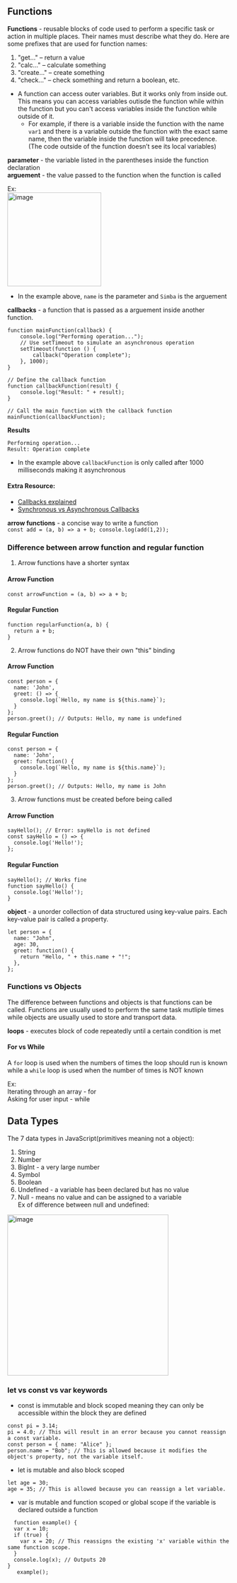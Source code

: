 ## Functions  

**Functions** - reusable blocks of code used to perform a specific task or action in multiple places. Their names must describe what they do. Here are some prefixes that are used for function names:  
1. "get…" – return a value  
2. "calc…" – calculate something  
3. "create…" – create something  
4. "check…" – check something and return a boolean, etc.
   
* A function can access outer variables. But it works only from inside out. This means you can access variables outisde the function while within the function but 
  you can't access variables inside the function while outside of it. 
    * For example, if there is a variable inside the function with the name `var1` and there is 
 a variable outside the function with the exact same name, then the variable inside the function will take precedence.
 (The code outside of the function doesn’t see its local variables)  
 


**parameter** -  the variable listed in the parentheses inside the function declaration   
**arguement** - the value passed to the function when the function is called  

Ex:  
<img width="212" alt="image" src="https://user-images.githubusercontent.com/69539559/169667026-0060d189-e203-4184-8c95-b5dbdf545cf8.png">  
* In the example above, `name` is the parameter and `Simba` is the arguement  

**callbacks** - a function that is passed as a arguement inside another function.
```
function mainFunction(callback) {
    console.log("Performing operation...");
    // Use setTimeout to simulate an asynchronous operation
    setTimeout(function () {
        callback("Operation complete");
    }, 1000);
}

// Define the callback function
function callbackFunction(result) {
    console.log("Result: " + result);
}

// Call the main function with the callback function
mainFunction(callbackFunction);
```
**Results**  
```
Performing operation...
Result: Operation complete
```
* In the example above `callbackFunction` is only called after 1000 milliseconds making it asynchronous

#### Extra Resource: 
- [Callbacks explained](https://www.geeksforgeeks.org/javascript-callbacks/)
- [Synchronous vs Asynchronous Callbacks](https://maximorlov.com/synchronous-vs-asynchronous-callbacks/#:~:text=The%20main%20difference%20between%20synchronous,like%20PHP%2C%20Ruby%20or%20Java.)

**arrow functions** - a concise way to write a function  
`
const add = (a, b) => a + b;
console.log(add(1,2));
`
### Difference between arrow function and regular function
1. Arrow functions have a shorter syntax
#### Arrow Function
```
const arrowFunction = (a, b) => a + b;
```
#### Regular Function
```
function regularFunction(a, b) {
  return a + b;
}
```    
2. Arrow functions do NOT have their own "this" binding
#### Arrow Function
```
const person = {
  name: 'John',
  greet: () => {
    console.log(`Hello, my name is ${this.name}`);
  }
};
person.greet(); // Outputs: Hello, my name is undefined
```
#### Regular Function
```
const person = {
  name: 'John',
  greet: function() {
    console.log(`Hello, my name is ${this.name}`);
  }
};
person.greet(); // Outputs: Hello, my name is John
```

3. Arrow functions must be created before being called
#### Arrow Function
```
sayHello(); // Error: sayHello is not defined
const sayHello = () => {
  console.log('Hello!');
};
```
#### Regular Function 
```
sayHello(); // Works fine
function sayHello() {
  console.log('Hello!');
}
```  
  
**object** - a unorder collection of data structured using key-value pairs. Each key-value pair is called a property.  
```
let person = {
  name: "John",
  age: 30,
  greet: function() {
    return "Hello, " + this.name + "!";
  },
};
```

### Functions vs Objects  
The difference between functions and objects is that functions can be called. Functions are usually used to perform the same task mutliple times while objects are usually used to store and transport data.

**loops** - executes block of code repeatedly until a certain condition is met  

#### For vs While
A `for` loop is used when the numbers of times the loop should run is known while a `while` loop is used when the number of times is NOT known  

Ex:   
Iterating through an array - for  
Asking for user input - while


## Data Types  
The 7 data types in JavaScript(primitives meaning not a object):  
1. String  
2. Number  
3. BigInt - a very large number  
4. Symbol  
5. Boolean  
6. Undefined - a variable has been declared but has no value  
7. Null - means no value and can be assigned to a variable  
Ex of difference between null and undefined:  
<img width="364" alt="image" src="https://user-images.githubusercontent.com/69539559/172753117-bfe5e407-1ec0-41c8-a6df-8d8baee29f23.png">

### let vs const vs var keywords
- const is immutable and block scoped meaning they can only be accessible within the block they are defined  
```
const pi = 3.14;
pi = 4.0; // This will result in an error because you cannot reassign a const variable.
const person = { name: "Alice" };
person.name = "Bob"; // This is allowed because it modifies the object's property, not the variable itself.
```

- let is mutable and also block scoped
```
let age = 30;
age = 35; // This is allowed because you can reassign a let variable.
```

- var is mutable and function scoped or global scope if the variable is declared outside a function  
```
  function example() {
  var x = 10;
  if (true) {
    var x = 20; // This reassigns the existing 'x' variable within the same function scope.
  }
  console.log(x); // Outputs 20
}
   example();
```  
